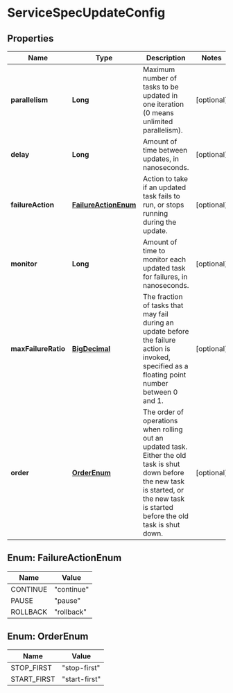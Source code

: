 
# ServiceSpecUpdateConfig

## Properties
Name | Type | Description | Notes
------------ | ------------- | ------------- | -------------
**parallelism** | **Long** | Maximum number of tasks to be updated in one iteration (0 means unlimited parallelism).  |  [optional]
**delay** | **Long** | Amount of time between updates, in nanoseconds. |  [optional]
**failureAction** | [**FailureActionEnum**](#FailureActionEnum) | Action to take if an updated task fails to run, or stops running during the update.  |  [optional]
**monitor** | **Long** | Amount of time to monitor each updated task for failures, in nanoseconds.  |  [optional]
**maxFailureRatio** | [**BigDecimal**](BigDecimal.md) | The fraction of tasks that may fail during an update before the failure action is invoked, specified as a floating point number between 0 and 1.  |  [optional]
**order** | [**OrderEnum**](#OrderEnum) | The order of operations when rolling out an updated task. Either the old task is shut down before the new task is started, or the new task is started before the old task is shut down.  |  [optional]


<a name="FailureActionEnum"></a>
## Enum: FailureActionEnum
Name | Value
---- | -----
CONTINUE | &quot;continue&quot;
PAUSE | &quot;pause&quot;
ROLLBACK | &quot;rollback&quot;


<a name="OrderEnum"></a>
## Enum: OrderEnum
Name | Value
---- | -----
STOP_FIRST | &quot;stop-first&quot;
START_FIRST | &quot;start-first&quot;



